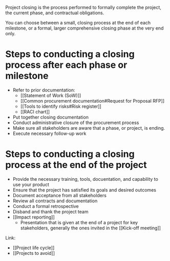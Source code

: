 Project closing is the process performed to formally complete the project, the current phase, and contractual obligations. 

You can choose between a small, closing process at the end of each milestone, or a formal, larger comprehensive closing phase at the very end only. 

# Steps to conducting a closing process after each phase or milestone
- Refer to prior documentation:
	- [[Statement of Work (SoW)]]
	- [[Common procurement documentation#Request for Proposal RFP]]
	- [[Tools to identify risks#Risk register]]
	- [[RACI chart]]
- Put together closing documentation
- Conduct administrative closure of the procurement process
- Make sure all stakeholders are aware that a phase, or project, is ending. 
- Execute necessary follow-up work

# Steps to conducting a closing process at the end of the project
- Provide the necessary training, tools, docuentation, and capability to use your product
- Ensure that the project has satisfied its goals and desired outcomes
- Document acceptance from all stakeholders
- Review all contracts and documentation
- Conduct a formal retrospective
- Disband and thank the project team
- [[Impact reporting]]
	- Presentation that is given at the end of a project for key stakeholders, generally the ones invited in the [[Kick-off meeting]]


Link:
- [[Project life cycle]]
- [[Projects to avoid]]
